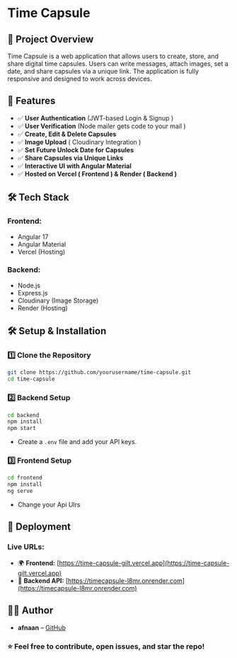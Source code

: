 # Time Capsule

## 📌 Project Overview

Time Capsule is a web application that allows users to create, store, and share digital time capsules. Users can write messages, attach images, set a date, and share capsules via a unique link. The application is fully responsive and designed to work across devices.

## 🚀 Features

- ✅ **User Authentication** (JWT-based Login & Signup )
- ✅ **User Verification** (Node mailer gets code to your mail )
- ✅ **Create, Edit & Delete Capsules**
- ✅ **Image Upload** ( Cloudinary Integration )
- ✅ **Set Future Unlock Date for Capsules**
- ✅ **Share Capsules via Unique Links**
- ✅ **Interactive UI with Angular Material**
- ✅ **Hosted on Vercel ( Frontend ) & Render ( Backend )**

## 🛠️ Tech Stack

### **Frontend:**

- Angular 17
- Angular Material
- Vercel (Hosting)

### **Backend:**

- Node.js
- Express.js
- Cloudinary (Image Storage)
- Render (Hosting)

## 🛠️ Setup & Installation

### **1️⃣ Clone the Repository**

```bash
git clone https://github.com/yourusername/time-capsule.git
cd time-capsule
```

### **2️⃣ Backend Setup**

```bash
cd backend
npm install
npm start
```

- Create a `.env` file and add your API keys.

### **3️⃣ Frontend Setup**

```bash
cd frontend
npm install
ng serve
```
- Change your Api Ulrs

## 🚀 Deployment

### **Live URLs:**

- 🌍 **Frontend:** [https://time-capsule-gilt.vercel.app](https://time-capsule-gilt.vercel.app)
- 🚀 **Backend API:** [https://timecapsule-l8mr.onrender.com](https://timecapsule-l8mr.onrender.com)


## 👨‍💻 Author

- **afnaan** – [GitHub](https://github.com/afnaanulla)

### ⭐ Feel free to contribute, open issues, and star the repo!

